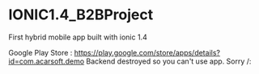 # IONIC1.4_B2BProject
First hybrid mobile app built with ionic 1.4

Google Play Store : https://play.google.com/store/apps/details?id=com.acarsoft.demo
Backend destroyed so you can't use app. Sorry /:
